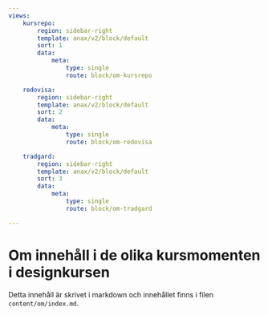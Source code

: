 ```yaml
---
views:
    kursrepo:
        region: sidebar-right
        template: anax/v2/block/default
        sort: 1
        data:
            meta:
                type: single
                route: block/om-kursrepo

    redovisa:
        region: sidebar-right
        template: anax/v2/block/default
        sort: 2
        data:
            meta:
                type: single
                route: block/om-redovisa

    tradgard:
        region: sidebar-right
        template: anax/v2/block/default
        sort: 3
        data:
            meta:
                type: single
                route: block/om-tradgard

---
```

Om innehåll i de olika kursmomenten i designkursen
=========================

Detta innehåll är skrivet i markdown och innehållet finns i filen `content/om/index.md`.
